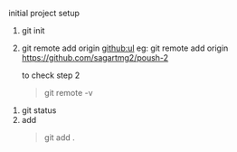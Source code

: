 initial project setup
1. git init
2. git remote add origin <github:ul>
    eg: git remote add origin https://github.com/sagartmg2/poush-2

    to check step 2
    > git remote -v


<!-- day to day  -->
1. git status
2. add 
    > git add . 